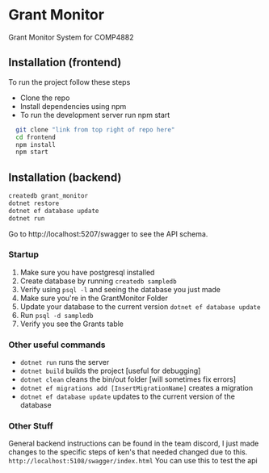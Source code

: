
# Grant Monitor

Grant Monitor System for COMP4882


## Installation (frontend)

To run the project follow these steps
- Clone the repo
- Install dependencies using npm
- To run the development server run npm start

```bash
  git clone "link from top right of repo here"
  cd frontend
  npm install
  npm start
```

## Installation (backend)
```bash
createdb grant_monitor
dotnet restore
dotnet ef database update
dotnet run
```
Go to http://localhost:5207/swagger to see the API schema.
    
### Startup
1. Make sure you have postgresql installed
2. Create database by running ```createdb sampledb```
3. Verify using ```psql -l``` and seeing the database you just made
4. Make sure you're in the GrantMonitor Folder
5. Update your database to the current version ```dotnet ef database update```
6. Run ```psql -d sampledb```
7. Verify you see the Grants table

### Other useful commands
- ```dotnet run``` runs the server
- ```dotnet build``` builds the project [useful for debugging]
- ```dotnet clean``` cleans the bin/out folder [will sometimes fix errors]
- ```dotnet ef migrations add [InsertMigrationName]``` creates a migration
- ```dotnet ef database update``` updates to the current version of the database

### Other Stuff
General backend instructions can be found in the team discord, I just made changes to the specific steps of ken's that needed changed due to this.
```http://localhost:5108/swagger/index.html``` You can use this to test the api